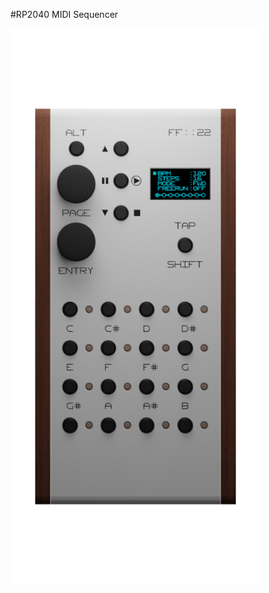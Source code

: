 #RP2040 MIDI Sequencer

<a href="./hardware/render.png"><img width=400 src="./hardware/render.png"/></a>